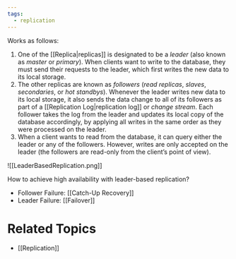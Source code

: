```yaml
---
tags:
  - replication
---
```

Works as follows:
1) One of the [[Replica|replicas]] is designated to be a *leader* (also known as *master* or *primary*). When clients want to write to the database, they must send their requests to the leader, which first writes the new data to its local storage.
2) The other replicas are known as *followers* (*read replicas*, *slaves*, *secondaries*, or *hot standbys*). Whenever the leader writes new data to its local storage, it also sends the data change to all of its followers as part of a [[Replication Log|replication log]] or *change stream*. Each follower takes the log from the leader and updates its local copy of the database accordingly, by applying all writes in the same order as they were processed on the leader.
3) When a client wants to read from the database, it can query either the leader or any of the followers. However, writes are only accepted on the leader (the followers are read-only from the client’s point of view).

![[LeaderBasedReplication.png]]

How to achieve high availability with leader-based replication?
- Follower Failure: [[Catch-Up Recovery]]
- Leader Failure: [[Failover]]

# Related Topics
- [[Replication]]